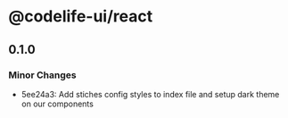 # @codelife-ui/react

## 0.1.0

### Minor Changes

- 5ee24a3: Add stiches config styles to index file and setup dark theme on our components
